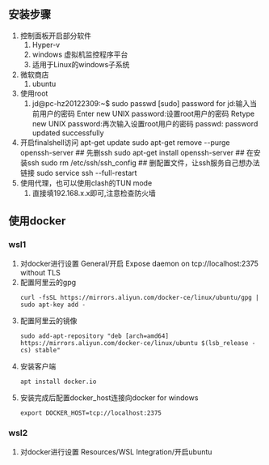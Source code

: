 ## 安装步骤
1. 控制面板开启部分软件
    1. Hyper-v
    2. windows 虚拟机监控程序平台
    3. 适用于Linux的windows子系统
2. 微软商店
    1. ubuntu
3. 使用root
    1. jd@pc-hz20122309:~$ sudo passwd
       [sudo] password for jd:输入当前用户的密码
       Enter new UNIX password:设置root用户的密码
       Retype new UNIX password:再次输入设置root用户的密码
       passwd: password updated successfully
4. 开启finalshell访问
   apt-get update
   sudo apt-get remove --purge openssh-server   ## 先删ssh
   sudo apt-get install openssh-server          ## 在安装ssh
   sudo rm /etc/ssh/ssh_config                  ## 删配置文件，让ssh服务自己想办法链接
   sudo service ssh --full-restart
5. 使用代理，也可以使用clash的TUN mode
    1. 直接填192.168.x.x即可,注意检查防火墙

## 使用docker
### wsl1
1. 对docker进行设置
   General/开启 Expose daemon on tcp://localhost:2375 without TLS
2. 配置阿里云的gpg
    ```
    curl -fsSL https://mirrors.aliyun.com/docker-ce/linux/ubuntu/gpg | sudo apt-key add -
    ```
3. 配置阿里云的镜像
    ```
    sudo add-apt-repository "deb [arch=amd64] https://mirrors.aliyun.com/docker-ce/linux/ubuntu $(lsb_release -cs) stable"
    ```
4. 安装客户端
    ```
    apt install docker.io
    ```
5. 安装完成后配置docker_host连接向docker for windows
    ```
    export DOCKER_HOST=tcp://localhost:2375
    ```
### wsl2
1. 对docker进行设置
   Resources/WSL Integration/开启ubuntu